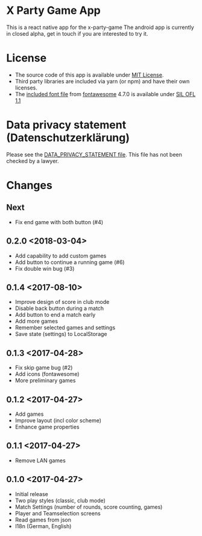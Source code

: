 # X Party Game App
This is a react native app for the x-party-game
The android app is currently in closed alpha, get in touch if you are interested to try it.

# License
 - The source code of this app is available under [MIT License](LICENSE).
 - Third party libraries are included via yarn (or npm) and have their own licenses.
 - The [included font file](android/app/src/main/assets/font/FontAwesome.otf) from [fontawesome](http://fontawesome.io) 4.7.0 is available under
[SIL OFL 1.1](http://scripts.sil.org/OFL)

# Data privacy statement (Datenschutzerklärung)
Please see the [DATA_PRIVACY_STATEMENT file](DATA_PRIVACY_STATEMENT).
This file has not been checked by a lawyer.

# Changes
## Next
 - Fix end game with both button (#4)
## 0.2.0 <2018-03-04>
 - Add capability to add custom games
 - Add button to continue a running game (#6)
 - Fix double win bug (#3)
## 0.1.4 <2017-08-10>
 - Improve design of score in club mode
 - Disable back button during a match
 - Add button to end a match early
 - Add more games
 - Remember selected games and settings
 - Save state (settings) to LocalStorage
## 0.1.3 <2017-04-28>
 - Fix skip game bug (#2)
 - Add icons (fontawesome)
 - More preliminary games
## 0.1.2 <2017-04-27>
 - Add games
 - Improve layout (incl color scheme)
 - Enhance game properties
## 0.1.1 <2017-04-27>
 - Remove LAN games
## 0.1.0 <2017-04-27>
 - Initial release
 - Two play styles (classic, club mode)
 - Match Settings (number of rounds, score counting, games)
 - Player and Teamselection screens
 - Read games from json
 - I18n (German, English)
